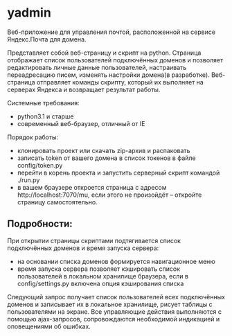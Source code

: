 yadmin
======

Веб-приложение для управления почтой, расположенной на сервисе Яндекс.Почта для домена.

Представляет собой веб-страницу и скрипт на python. Страница отображает список пользователей подключённых доменов и позволяет редактировать личные данные пользователей, настраивать переадресацию писем, изменять настройки домена(в разработке).
Веб-страница отправляет команды скрипту, который их выполняет на серверах Яндекса и возвращает результат работы.

Системные требования:
 - python3.1 и старше
 - современный веб-браузер, отличный от IE

Порядок работы:
 - клонировать проект или скачать zip-архив и распаковать
 - записать token от вашего домена в список токенов в файле config/token.py
 - перейти в корень проекта и запустить серверный скрипт командой ./run.py
 - в вашем браузере откроется страница с адресом http://localhost:7070/mu, если этого не произойдёт – откройте страницу самостоятельно.


Подробности:
------------
При открытии страницы скриптами подтягивается список подключённых доменов и время запуска сервера:
 - на основании списка доменов формируется навигационное меню
 - время запуска сервера позволяет кэшировать список пользователей в локальном хранилище браузера, если в config/settings.py включена опция кэширования списка

Следующий запрос получает список пользователей всех подключённых доменов и записывает их в локальное хранилище, рисует таблицы с пользователями на экране.
Все управляющие действия выполняются с помощью ajax-запросов, сопровождаются необходимой индикацией и оповещениями об ошибках.

